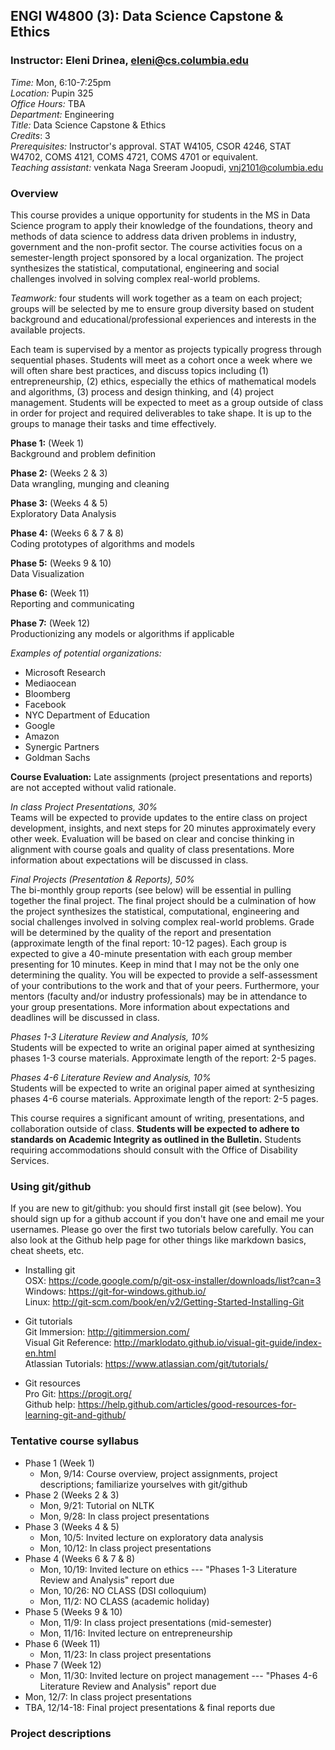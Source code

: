 ## ENGI W4800 (3): Data Science Capstone & Ethics
### Instructor: Eleni Drinea, eleni@cs.columbia.edu   

*Time:* Mon, 6:10-7:25pm    
*Location:* Pupin 325   
*Office Hours:* TBA    
*Department:* Engineering    
*Title:* Data Science Capstone & Ethics  
*Credits*: 3  
*Prerequisites:* Instructor's approval. STAT W4105, CSOR 4246, STAT W4702, COMS 4121, COMS 4721, COMS 4701 or equivalent.     
*Teaching assistant:* venkata Naga Sreeram Joopudi, vnj2101@columbia.edu

### Overview

This course provides a unique opportunity for students in the MS in Data Science program to apply their knowledge of the foundations, theory and methods of data science to address data driven problems in industry, government and the non-profit sector. The course activities focus on a semester-length project sponsored by a local organization. The project synthesizes the statistical, computational, engineering and social challenges involved in solving complex real-world problems.

*Teamwork:* four students will work together as a team on each project; groups will be selected by me to ensure group diversity based on student background and educational/professional experiences and interests in the available projects.

Each team is supervised by a mentor as projects typically progress through sequential phases. Students will meet as a cohort once a week where we will often share best practices, and discuss topics including (1) entrepreneurship, (2) ethics, especially the ethics of mathematical models and algorithms, (3) process and design thinking, and (4) project management. Students will be expected to meet as a group outside of class in order for project and required deliverables to take shape. It is up to the groups to manage their tasks and time effectively.

**Phase 1:** (Week 1)  
Background and problem definition

**Phase 2:** (Weeks 2 & 3)  
Data wrangling, munging and cleaning

**Phase 3:** (Weeks 4 & 5)  
Exploratory Data Analysis 

**Phase 4:** (Weeks 6 & 7 & 8)   
Coding prototypes of algorithms and models

**Phase 5:** (Weeks 9 & 10)   
Data Visualization 

**Phase 6:** (Week 11)   
Reporting and communicating 

**Phase 7:** (Week 12)    
Productionizing any models or algorithms if applicable

*Examples of potential organizations:*    
+ Microsoft Research
+ Mediaocean
+ Bloomberg
+ Facebook
+ NYC Department of Education
+ Google
+ Amazon
+ Synergic Partners
+ Goldman Sachs

**Course Evaluation:** Late assignments (project presentations and reports) are not accepted without valid rationale.

*In class Project Presentations, 30%*    
Teams will be expected to provide updates to the entire class on project development, insights, and next steps for 20 minutes approximately every other week. Evaluation will be based on clear and concise thinking in alignment with course goals and quality of class presentations. More information about expectations will be discussed in class.



*Final Projects (Presentation & Reports), 50%*     
The bi-monthly group reports (see below)  will be essential in pulling together the final project. The final project should be a culmination of how the project synthesizes the statistical, computational, engineering and social challenges involved in solving complex real-world problems. Grade will be determined by the quality of the report and presentation (approximate length of the final report: 10-12 pages). Each group is expected to give a 40-minute presentation with each group member presenting for 10 minutes. Keep in mind that I may not be the only one determining the quality. You will be expected to provide a self-assessment of your contributions to the work and that of your peers. Furthermore, your mentors (faculty and/or industry professionals) may be in attendance to your group presentations. More information about expectations and deadlines will be discussed in class.

*Phases 1-3 Literature Review and Analysis, 10%*    
Students will be expected to write an original paper aimed at synthesizing phases 1-3 course materials. Approximate length of the report: 2-5 pages.

*Phases 4-6 Literature Review and Analysis, 10%*     
Students will be expected to write an original paper aimed at synthesizing phases 4-6 course materials. Approximate length of the report: 2-5 pages.

This course requires a significant amount of writing, presentations, and collaboration outside of class. **Students will be expected to adhere to standards on Academic Integrity as outlined in the Bulletin.**
Students requiring accommodations should consult with the Office of Disability Services.


### Using git/github    
If you are new to git/github: you should first install git (see below). You should sign up for a github account if you don't have one and email me your usernames. Please go over the first two tutorials below carefully. You can also look at the Github help page for other things like markdown basics, cheat sheets, etc.

* Installing git    
OSX: https://code.google.com/p/git-osx-installer/downloads/list?can=3  
Windows: https://git-for-windows.github.io/    
Linux: http://git-scm.com/book/en/v2/Getting-Started-Installing-Git

* Git tutorials     
Git Immersion: http://gitimmersion.com/    
Visual Git Reference: http://marklodato.github.io/visual-git-guide/index-en.html     
Atlassian Tutorials: https://www.atlassian.com/git/tutorials/

* Git resources      
Pro Git: https://progit.org/      
Github help: https://help.github.com/articles/good-resources-for-learning-git-and-github/     


### Tentative course syllabus   
+ Phase 1 (Week 1)
  * Mon, 9/14: Course overview, project assignments, project descriptions; familiarize yourselves with git/github
+ Phase 2 (Weeks 2 & 3)
  * Mon, 9/21: Tutorial on NLTK
  * Mon, 9/28: In class project presentations
+ Phase 3 (Weeks 4 & 5)
  * Mon, 10/5: Invited lecture on exploratory data analysis
  * Mon, 10/12: In class project presentations
+ Phase 4 (Weeks 6 & 7 & 8)  
  * Mon, 10/19: Invited lecture on ethics --- "Phases 1-3 Literature Review and Analysis" report due
  * Mon, 10/26: NO CLASS (DSI colloquium) 
  * Mon, 11/2: NO CLASS (academic holiday)
+ Phase 5 (Weeks 9 & 10)
  * Mon, 11/9: In class project presentations (mid-semester)
  * Mon, 11/16: Invited lecture on entrepreneurship
+ Phase 6 (Week 11)
  * Mon, 11/23: In class project presentations 
+ Phase 7 (Week 12)
  * Mon, 11/30: Invited lecture on project management --- "Phases 4-6 Literature Review and Analysis" report due
+ Mon, 12/7: In class project presentations 
+ TBA, 12/14-18: Final project presentations & final reports due

### Project descriptions     

